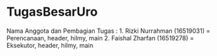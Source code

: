 # TugasBesarUro
Nama Anggota dan Pembagian Tugas : 1. Rizki Nurrahman (16519031) = Perencanaan, header, hilmy, main 
                                   2. Faishal Zharfan (16519278) = Eksekutor, header, hilmy, main
                                   
